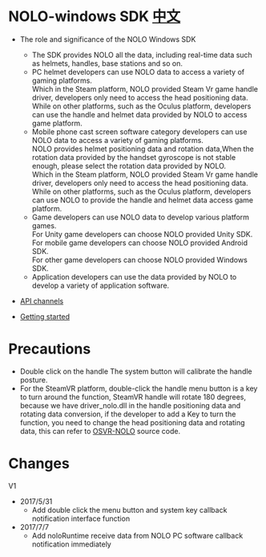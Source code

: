 # NOLO-windows SDK   [中文](https://github.com/NOLOVR/NOLO-Windows-SDK/blob/master/README_CN.md)

- The role and significance of the NOLO Windows SDK  
    * The SDK provides NOLO all the data, including real-time data such as helmets, handles, base stations and so on.  
    * PC helmet developers can use NOLO  data to access  a variety of gaming platforms.  
      Which in the Steam platform, NOLO provided Steam Vr game handle driver, developers only need to access the head positioning data.  
      While on other platforms, such as the Oculus platform, developers can use the handle and helmet data provided by NOLO to access game platform.  
    * Mobile phone cast screen software category developers can use NOLO  data to access  a variety of   gaming platforms.  
      NOLO provides helmet positioning data and rotation data,When the rotation data provided by the handset gyroscope is not stable enough, please select the rotation data provided by NOLO.  
      Which in the Steam platform, NOLO provided Steam Vr game handle driver, developers only need to access the head positioning data.  
      While on other platforms, such as the Oculus platform, developers can use NOLO to provide the handle and helmet data access game platform.   
    * Game developers can use NOLO data to develop various platform games.  
      For Unity game developers can choose NOLO provided Unity SDK.  
      For mobile game developers can choose NOLO provided Android SDK.  
      For other game developers can choose NOLO provided Windows SDK.  
    * Application developers can use the data provided by NOLO to develop a variety of application software.   
   
- [API channels](https://github.com/NOLOVR/NOLO-Windows-SDK/wiki)  

- [Getting started](https://github.com/NOLOVR/NOLO-Windows-SDK/blob/master/GetStarted.md) 
# Precautions
  * Double click on the handle The system button will calibrate the handle posture.
  * For the SteamVR platform, double-click the handle menu button is a key to turn around the function, SteamVR handle will rotate 180 degrees, because we have driver_nolo.dll in the handle positioning data and rotating data conversion, if the developer to add a Key to turn the function, you need to change the head positioning data and rotating data, this can refer to [OSVR-NOLO](https://github.com/NOLOVR/NOLO-Others/tree/master/NOLO_OSVR_SteamvrDriver/Source_Code) source code.  
#
# Changes  
V1
- 2017/5/31  
  * Add double click the menu button and system key callback notification interface function 
- 2017/7/7  
  * Add noloRuntime receive data from NOLO PC software callback notification immediately
#

        
        
